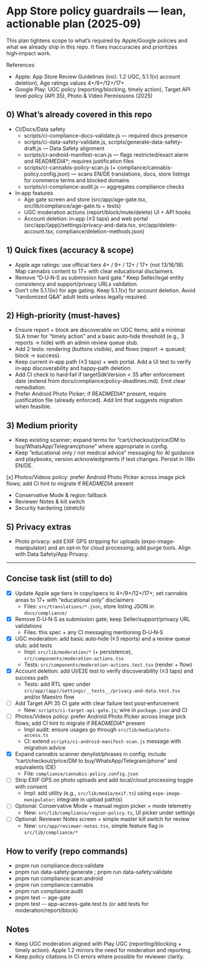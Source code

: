 # App Store policy guardrails — lean, actionable plan (2025‑09)

This plan tightens scope to what’s required by Apple/Google policies and what we already ship in this repo. It fixes inaccuracies and prioritizes high‑impact work.

References

- Apple: App Store Review Guidelines (incl. 1.2 UGC, 5.1.1(v) account deletion), Age ratings values 4+/9+/12+/17+
- Google Play: UGC policy (reporting/blocking, timely action), Target API level policy (API 35), Photo & Video Permissions (2025)

## 0) What’s already covered in this repo

- CI/Docs/Data safety
  - scripts/ci-compliance-docs-validate.js — required docs presence
  - scripts/ci-data-safety-validate.js, scripts/generate-data-safety-draft.js — Data Safety alignment
  - scripts/ci-android-manifest-scan.js — flags restricted/exact alarm and READ*MEDIA*\*; requires justification files
  - scripts/ci-cannabis-policy-scan.js (+ compliance/cannabis-policy.config.json) — scans EN/DE translations, docs, store listings for commerce terms and blocked domains
  - scripts/ci-compliance-audit.js — aggregates compliance checks
- In‑app features
  - Age gate screen and store (src/app/age-gate.tsx, src/lib/compliance/age-gate.ts + tests)
  - UGC moderation actions (report/block/mute/delete) UI + API hooks
  - Account deletion: in‑app (≤3 taps) and web portal (src/app/(app)/settings/privacy-and-data.tsx, src/app/delete-account.tsx, compliance/deletion-methods.json)

## 1) Quick fixes (accuracy & scope)

- Apple age ratings: use official tiers 4+ / 9+ / 12+ / 17+ (not 13/16/18). Map cannabis content to 17+ with clear educational disclaimers.
- Remove “D‑U‑N‑S as submission hard gate.” Keep Seller/legal entity consistency and support/privacy URLs validation.
- Don’t cite 5.1.1(iv) for age gating. Keep 5.1.1(v) for account deletion. Avoid “randomized Q&A” adult tests unless legally required.

## 2) High‑priority (must‑haves)

- Ensure report + block are discoverable on UGC items; add a minimal SLA timer for “timely action” and a basic auto‑hide threshold (e.g., 3 reports → hide) with an admin review queue stub.
- Add 2 tests: rendering (buttons visible), and flows (report → queued; block → success).
- Keep current in‑app path (≤3 taps) + web portal. Add a UI test to verify in‑app discoverability and happy‑path deletion.
- Add CI check to hard‑fail if targetSdkVersion < 35 after enforcement date (extend from docs/compliance/policy-deadlines.md). Emit clear remediation.
- Prefer Android Photo Picker; if READ*MEDIA*\* present, require justification file (already enforced). Add lint that suggests migration when feasible.

## 3) Medium priority

- Keep existing scanner; expand terms for “cart/checkout/price/DM to buy/WhatsApp/Telegram/phone” where appropriate in config.
- Keep “educational only / not medical advice” messaging for AI guidance and playbooks; version acknowledgments if text changes. Persist in i18n EN/DE.

[x] Photos/Videos policy: prefer Android Photo Picker across image pick flows; add CI hint to migrate if READ*MEDIA* present

- Conservative Mode & region fallback
- Reviewer Notes & kill switch
- Security hardening (stretch)

## 5) Privacy extras

- Photo privacy: add EXIF GPS stripping for uploads (expo-image-manipulator) and an opt‑in for cloud processing; add purge tools. Align with Data Safety/App Privacy.

---

## Concise task list (still to do)

- [x] Update Apple age tiers in copy/specs to 4+/9+/12+/17+; set cannabis areas to 17+ with “educational only” disclaimers
  - Files: `src/translations/*.json`, store listing JSON in `docs/compliance/`
- [x] Remove D‑U‑N‑S as submission gate; keep Seller/support/privacy URL validations
  - Files: this spec + any CI messaging mentioning D‑U‑N‑S
- [x] UGC moderation: add basic auto‑hide (≥3 reports) and a review queue stub; add tests
  - Impl: `src/lib/moderation/*` (+ persistence), `src/components/moderation-actions.tsx`
  - Tests: `src/components/moderation-actions.test.tsx` (render + flow)
- [x] Account deletion: add UI/E2E test to verify discoverability (≤3 taps) and success path
  - Tests: add RTL spec under `src/app/(app)/settings/__tests__/privacy-and-data.test.tsx` and/or Maestro flow
- [ ] Add Target API 35 CI gate with clear failure text post‑enforcement
  - New: `scripts/ci-target-api-gate.js`; wire in `package.json` and CI
- [ ] Photos/Videos policy: prefer Android Photo Picker across image pick flows; add CI hint to migrate if READ*MEDIA*\* present
  - Impl audit: ensure usages go through `src/lib/media/photo-access.ts`
  - CI: extend `scripts/ci-android-manifest-scan.js` message with migration advice
- [x] Expand cannabis scanner denylist/phrases in config; include “cart/checkout/price/DM to buy/WhatsApp/Telegram/phone” and equivalents (DE)
  - File: `compliance/cannabis-policy.config.json`
- [ ] Strip EXIF GPS on photo uploads and add local/cloud processing toggle with consent
  - Impl: add utility (e.g., `src/lib/media/exif.ts`) using `expo-image-manipulator`; integrate in upload path(s)
- [ ] Optional: Conservative Mode + manual region picker + mode telemetry
  - New: `src/lib/compliance/region-policy.ts`, UI picker under settings
- [ ] Optional: Reviewer Notes screen + simple master kill switch for review
  - New: `src/app/reviewer-notes.tsx`, simple feature flag in `src/lib/compliance/*`

## How to verify (repo commands)

- pnpm run compliance:docs:validate
- pnpm run data-safety:generate ; pnpm run data-safety:validate
- pnpm run compliance:scan:android
- pnpm run compliance:cannabis
- pnpm run compliance:audit
- pnpm test -- age-gate
- pnpm test -- app-access-gate.test.ts (or add tests for moderation/report/block)

## Notes

- Keep UGC moderation aligned with Play UGC (reporting/blocking + timely action). Apple 1.2 mirrors the need for moderation and reporting.
- Keep policy citations in CI errors where possible for reviewer clarity.

